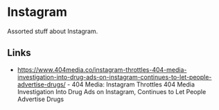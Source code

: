 # Instagram

Assorted stuff about Instagram.

## Links

- https://www.404media.co/instagram-throttles-404-media-investigation-into-drug-ads-on-instagram-continues-to-let-people-advertise-drugs/ - 404 Media: Instagram Throttles 404 Media Investigation Into Drug Ads on Instagram, Continues to Let People Advertise Drugs
